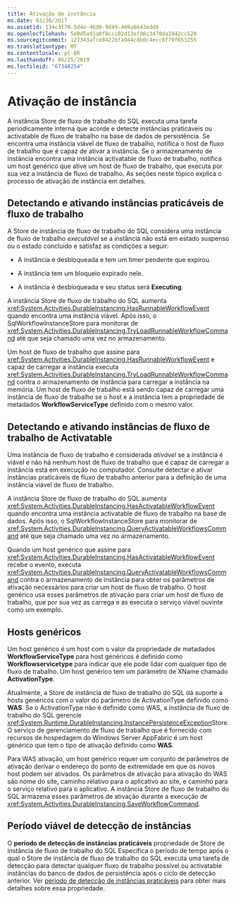 ```yaml
---
title: Ativação de instância
ms.date: 03/30/2017
ms.assetid: 134c3f70-5d4e-46d0-9d49-469a6643edd8
ms.openlocfilehash: 5e0d5a91a0f0ccc02d13ef96c3470da1942cc520
ms.sourcegitcommit: 127343afce8422bfa944c8b0c4ecc8f79f653255
ms.translationtype: MT
ms.contentlocale: pt-BR
ms.lasthandoff: 06/25/2019
ms.locfileid: "67348254"
---
```

# <a name="instance-activation"></a>Ativação de instância
A instância Store de fluxo de trabalho do SQL executa uma tarefa periodicamente interna que acorde e detecte instâncias praticáveis ou activatable de fluxo de trabalho na base de dados de persistência. Se encontra uma instância viável de fluxo de trabalho, notifica o host de fluxo de trabalho que é capaz de ativar a instância. Se o armazenamento de instância encontra uma instância activatable de fluxo de trabalho, notifica um host genérico que ative um host de fluxo de trabalho, que executa por sua vez a instância de fluxo de trabalho. As seções neste tópico explica o processo de ativação de instância em detalhes.  
  
## <a name="RunnableSection"></a> Detectando e ativando instâncias praticáveis de fluxo de trabalho  
 A Store de instância de fluxo de trabalho do SQL considera uma instância de fluxo de trabalho *executável* se a instância não está em estado suspenso ou o estado concluído e satisfaz as condições a seguir:  
  
- A instância é desbloqueada e tem um timer pendente que expirou.  
  
- A instância tem um bloqueio expirado nele.  
  
- A instância é desbloqueada e seu status será **Executing**.  
  
 A instância Store de fluxo de trabalho do SQL aumenta <xref:System.Activities.DurableInstancing.HasRunnableWorkflowEvent> quando encontra uma instância viável. Após isso, o SqlWorkflowInstanceStore para monitorar de <xref:System.Activities.DurableInstancing.TryLoadRunnableWorkflowCommand> até que seja chamado uma vez no armazenamento.  
  
 Um host de fluxo de trabalho que assine para <xref:System.Activities.DurableInstancing.HasRunnableWorkflowEvent> e capaz de carregar a instância executa <xref:System.Activities.DurableInstancing.TryLoadRunnableWorkflowCommand> contra o armazenamento de instância para carregar a instância na memória. Um host de fluxo de trabalho está sendo capaz de carregar uma instância de fluxo de trabalho se o host e a instância tem a propriedade de metadados **WorkflowServiceType** definido com o mesmo valor.  
  
## <a name="detecting-and-activating-activatable-workflow-instances"></a>Detectando e ativando instâncias de fluxo de trabalho de Activatable  
 Uma instância de fluxo de trabalho é considerada *ativável* se a instância é viável e não há nenhum host de fluxo de trabalho que é capaz de carregar a instância está em execução no computador. Consulte detectar e ativar instâncias praticáveis de fluxo de trabalho anterior para a definição de uma instância viável de fluxo de trabalho.  
  
 A instância Store de fluxo de trabalho do SQL aumenta <xref:System.Activities.DurableInstancing.HasActivatableWorkflowEvent> quando encontra uma instância activatable de fluxo de trabalho na base de dados. Após isso, o SqlWorkflowInstanceStore para monitorar de <xref:System.Activities.DurableInstancing.QueryActivatableWorkflowsCommand> até que seja chamado uma vez no armazenamento.  
  
 Quando um host genérico que assine para <xref:System.Activities.DurableInstancing.HasActivatableWorkflowEvent> recebe o evento, executa <xref:System.Activities.DurableInstancing.QueryActivatableWorkflowsCommand> contra o armazenamento de instância para obter os parâmetros de ativação necessários para criar um host de fluxo de trabalho. O host genérico usa esses parâmetros de ativação para criar um host de fluxo de trabalho, que por sua vez as carrega e as executa o serviço viável ouvinte como um exemplo.  
  
## <a name="generic-hosts"></a>Hosts genéricos  
 Um host genérico é um host com o valor da propriedade de metadados **WorkflowServiceType** para host genéricos é definido como **Workflowservicetype** para indicar que ele pode lidar com qualquer tipo de fluxo de trabalho. Um host genérico tem um parâmetro de XName chamado **ActivationType**.  
  
 Atualmente, a Store de instância de fluxo de trabalho do SQL dá suporte a hosts genéricos com o valor do parâmetro de ActivationType definido como **WAS**. Se o ActivationType não é definido como WAS, a instância de fluxo de trabalho do SQL gerencie <xref:System.Runtime.DurableInstancing.InstancePersistenceException>Store. O serviço de gerenciamento de fluxo de trabalho que é fornecido com recursos de hospedagem do Windows Server AppFabric é um host genérico que tem o tipo de ativação definido como **WAS**.  
  
 Para WAS ativação, um host genérico requer um conjunto de parâmetros de ativação derivar o endereço do ponto de extremidade em que os novos host podem ser ativados. Os parâmetros de ativação para ativação do WAS são nome do site, caminho relativo para o aplicativo ao site, e caminho para o serviço relativo para o aplicativo. A instância Store de fluxo de trabalho do SQL armazena esses parâmetros de ativação durante a execução de <xref:System.Activities.DurableInstancing.SaveWorkflowCommand>.  
  
## <a name="runnable-instances-detection-period"></a>Período viável de detecção de instâncias  
 O **período de detecção de instâncias praticáveis** propriedade de Store de instância de fluxo de trabalho do SQL Especifica o período de tempo após o qual o Store de instância de fluxo de trabalho do SQL executa uma tarefa de detecção para detectar qualquer fluxo de trabalho possível ou activatable instâncias do banco de dados de persistência após o ciclo de detecção anterior. Ver [período de detecção de instâncias praticáveis](runnable-instances-detection-period.md) para obter mais detalhes sobre essa propriedade.
